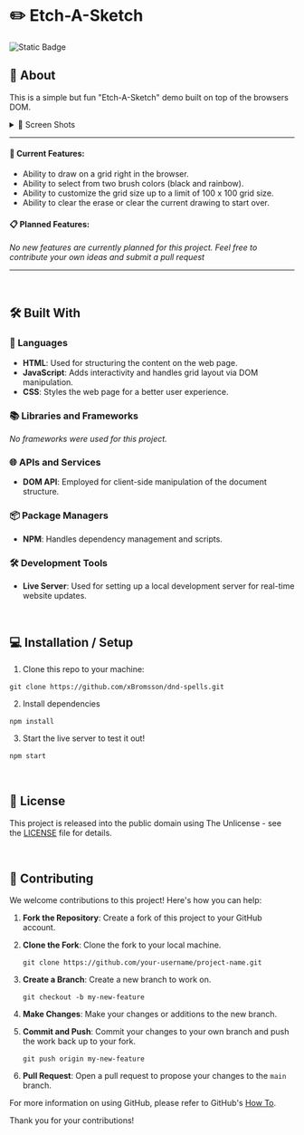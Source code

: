 # ✏️ Etch-A-Sketch

![Static Badge](https://img.shields.io/badge/status%3A-stable-green)

## 📖 About

This is a simple but fun "Etch-A-Sketch" demo built on top of the browsers DOM.

<details>
  <summary>📸 Screen Shots</summary>

![screenshot_1](./assets/screenshots/etch-a-sketch-screenshot.PNG)

</details>

---

#### 🌟 Current Features:

- Ability to draw on a grid right in the browser.
- Ability to select from two brush colors (black and rainbow).
- Ability to customize the grid size up to a limit of 100 x 100 grid size.
- Ability to clear the erase or clear the current drawing to start over.

#### 📋 Planned Features:

_No new features are currently planned for this project. Feel free to contribute your own ideas and submit a pull request_

---

&nbsp;<br>

## 🛠️ Built With

### 📝 Languages

- **HTML**: Used for structuring the content on the web page.
- **JavaScript**: Adds interactivity and handles grid layout via DOM manipulation.
- **CSS**: Styles the web page for a better user experience.

### 📚 Libraries and Frameworks

_No frameworks were used for this project._

### 🌐 APIs and Services

- **DOM API**: Employed for client-side manipulation of the document structure.

### 📦 Package Managers

- **NPM**: Handles dependency management and scripts.

### 🛠️ Development Tools

- **Live Server**: Used for setting up a local development server for real-time website updates.

&nbsp;<br>

## 💻 Installation / Setup

1. Clone this repo to your machine:

```
git clone https://github.com/xBromsson/dnd-spells.git
```

2. Install dependencies

```
npm install
```

3. Start the live server to test it out!

```
npm start
```

&nbsp;<br>

## 📜 License

This project is released into the public domain using The Unlicense - see the [LICENSE](https://choosealicense.com/licenses/unlicense/) file for details.

&nbsp;<br>

## 🤝 Contributing

We welcome contributions to this project! Here's how you can help:

1. **Fork the Repository**: Create a fork of this project to your GitHub account.

2. **Clone the Fork**: Clone the fork to your local machine.

   ```
   git clone https://github.com/your-username/project-name.git
   ```

3. **Create a Branch**: Create a new branch to work on.

   ```
   git checkout -b my-new-feature
   ```

4. **Make Changes**: Make your changes or additions to the new branch.

5. **Commit and Push**: Commit your changes to your own branch and push the work back up to your fork.

   ```
   git push origin my-new-feature
   ```

6. **Pull Request**: Open a pull request to propose your changes to the `main` branch.

For more information on using GitHub, please refer to GitHub's [How To](https://docs.github.com/en/github/collaborating-with-issues-and-pull-requests).

Thank you for your contributions!
